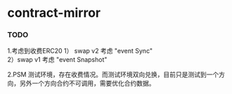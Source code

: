 # contract-mirror

### TODO

1.考虑到收费ERC20
1） swap v2 考虑 "event Sync"  
2）swap v1 考虑 "event Snapshot"

2.PSM 测试环境，存在收费情况。而测试环境双向兑换，目前只是测试到一个方向，另外一个方向合约不可调用，需要优化合约数据。

